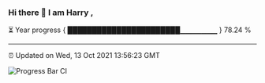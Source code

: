 ### Hi there 👋 I am Harry , 

⏳ Year progress { ███████████████████████▁▁▁▁▁▁▁ } 78.24 %

---

⏰ Updated on Wed, 13 Oct 2021 13:56:23 GMT

![Progress Bar CI](https://github.com/duykhang68/duykhang68/workflows/Progress%20Bar%20CI/badge.svg)
